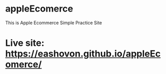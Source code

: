 # appleEcomerce
This is Apple Ecommerce Simple Practice Site
# Live site: https://eashovon.github.io/appleEcomerce/

